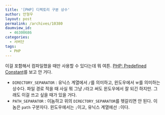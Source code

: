 ```yaml
---
title: '[PHP] 디렉토리 구분 상수'
author: 안형우
layout: post
permalink: /archives/10380
daumview_id:
  - 46300686
categories:
  - 서버단
tags:
  - PHP
---
```

이걸 포함해서 컴파일했을 때만 사용할 수 있다는데 뭐 여튼. [PHP: Predefined Constant][1]를 보고 안 거다.

*   `DIRECTORY_SEPARATOR` : 유닉스 계열에서 `/`를 의미하고, 윈도우에서 `￦`를 의미하는 상수다. 파일 경로 적을 때 사실 뭐 그냥 `/`라고 써도 윈도우에서 잘 되긴 하지만. 그래도 이걸 쓰고 싶을 때가 있을 거다.
*   `PATH_SEPARATOR` : 이놈하고 위의 `DIRECTORY_SEPARATOR`를 헷갈리면 안 된다. 이 놈은 `path` 구분자다. 윈도우에서는 `;`이고, 유닉스 계열에선 `:`이다.

 [1]: http://php.net/manual/en/dir.constants.php